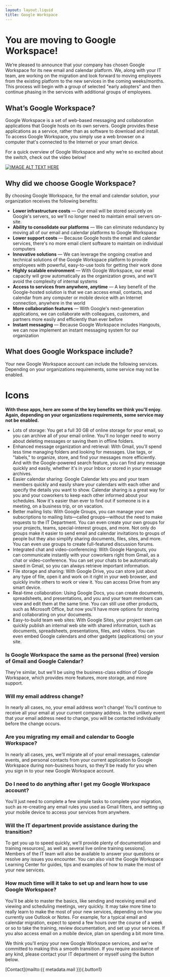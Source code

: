 ```yaml
---
layout: layout.liquid
title: Google Workspace
---
```


# You are moving to Google Workspace!

We’re pleased to announce that your company has chosen Google Workspace for its new email and calendar platform. We, along with your IT team, are working on the migration and look forward to moving employees from the existing platform to the new services in the coming weeks/months. This process will begin with a group of selected "early adopters" and then continue phasing in the services with additional groups of employees.

## What’s Google Workspace?

Google Workspace is a set of web-based messaging and collaboration applications that Google hosts on its own servers. Google provides these applications as a service, rather than as software to download and install. To access Google Workspace, you simply use a web browser on a computer that's connected to the Internet or your smart device.

For a quick overview of Google Workspace and why we’re so excited about the switch, check out the video below!

[![IMAGE ALT TEXT HERE](https://img.youtube.com/vi/EZmXEFGFeNA/0.jpg)](https://youtu.be/EZmXEFGFeNA)

## Why did we choose Google Workspace?

By choosing Google Workspace, for the email and calendar solution, your organization receives the following benefits:

- **Lower infrastructure costs** — Our email will be stored securely on Google's servers, so we'll no longer need to maintain email servers on-site.
- **Ability to consolidate our platforms** — We can eliminate redundancy by moving all of our email and calendar platforms to Google Workspace
- **Lower support costs** — Because Google hosts the email and calendar services, there's no more email client software to maintain on individual computers
- **Innovative solutions** — We can leverage the ongoing creative and technical solutions of the Google Workspace platform to provide employees with powerful, easy-to-use tools for getting their work done
- **Highly scalable environment** — With Google Workspace, our email capacity will grow automatically as the organization grows, and we'll avoid the complexity of internal systems
- **Access to services from anywhere, anytime** — A key benefit of the Google-hosted solution is that we can access email, contacts, and calendar from any computer or mobile device with an Internet connection, anywhere in the world
- **More collaboration features** — With Google's next-generation applications, we can collaborate with colleagues, customers, and partners more easily and efficiently than ever before
- **Instant messaging** — Because Google Workspace includes Hangouts, we can now implement an instant messaging system for our organization

## What does Google Workspace include?

Your new Google Workspace account can include the following services. Depending on your organizations requirements, some service may not be enabled.

# Icons

**With these apps, here are some of the key benefits we think you'll enjoy. Again, depending on your organizations requirements, some service may not be enabled.**

- Lots of storage: You get a full 30 GB of online storage for your email, so you can archive all of your email online. You'll no longer need to worry about deleting messages or saving them in offline folders.
- Enhanced message organization and retrieval: With Gmail, you'll spend less time managing folders and looking for messages. Use tags, or "labels," to organize, store, and find your messages more efficiently. And with the Google-powered search feature, you can find any message quickly and easily, whether it's in your Inbox or stored in your message archives.
- Easier calendar sharing: Google Calendar lets you and your team members quickly and easily share your calendars with each other and specify the details you want to show. Calendar sharing is a great way for you and your coworkers to keep each other informed about your schedules. Now it's easier than ever to find out if someone is in a meeting, on a business trip, or on vacation.
- Better mailing lists: With Google Groups, you can manage your own subscriptions to mailing lists—called groups—without the need to make requests to the IT Department. You can even create your own groups for your projects, teams, special-interest groups, and more. Not only do groups make it easier to send email and calendar invitations to groups of people but they also simplify sharing documents, files, sites, and more. You can even use groups to create full-featured discussion forums.
- Integrated chat and video-conferencing: With Google Hangouts, you can communicate instantly with your coworkers right from Gmail, as a chat or video-conference. You can set your chats to be automatically saved in Gmail, so you can always retrieve important information.
- File storage and sharing: With Google Drive, you can store just about any type of file, open it and work on it right in your web browser, and quickly invite others to work or view it. You can access Drive from any smart device.
- Real-time collaboration: Using Google Docs, you can create documents, spreadsheets, and presentations, and you and your team members can view and edit them at the same time. You can still use other products, such as Microsoft Office, but now you'll have more options for storing and collaborating on your documents.
- Easy-to-build team web sites: With Google Sites, your project team can quickly publish an internal web site with shared information, such as documents, spreadsheets, presentations, files, and videos. You can even embed Google calendars and other gadgets (applications) on your site.

### Is Google Workspace the same as the personal (free) version of Gmail and Google Calendar?

They’re similar, but we'll be using the business-class edition of Google Workspace, which provides more features, more storage, and more support.

### Will my email address change?

In nearly all cases, no, your email address won't change! You'll continue to receive all your email at your current company address. In the unlikely event that your email address need to change, you will be contacted individually before the change occurs.

### Are you migrating my email and calendar to Google Workspace?

In nearly all cases, yes, we'll migrate all of your email messages, calendar events, and personal contacts from your current application to Google Workspace during non-business hours, so they'll be ready for you when you sign in to your new Google Workspace account.

### Do I need to do anything after I get my Google Workspace account?

You'll just need to complete a few simple tasks to complete your migration, such as re-creating any email rules you used as Gmail filters, and setting up your mobile device to access your services from anywhere.

### Will the IT department provide assistance during the transition?

To get you up to speed quickly, we'll provide plenty of documentation and training resources[, as well as several live online training sessions]. Members of the IT team will also be available to answer your questions or resolve any issues you encounter. You can also visit the Google Workspace Learning Center for guides, tips and examples of how to make the most of your new services.

### How much time will it take to set up and learn how to use Google Workspace?

You'll be able to master the basics, like sending and receiving email and viewing and scheduling meetings, very quickly. It may take more time to really learn to make the most of your new services, depending on how you currently use Outlook or Notes. For example, for a typical email and calendar migration, expect to spend a few hours over the course of a week or so to take the training, review documentation, and set up your services. If you also access email on a mobile device, plan on spending a bit more time.

We think you'll enjoy your new Google Workspace services, and we're committed to making this a smooth transition. If you require assistance of any kind, please contact your IT department or myself using the button below.

[Contact](mailto:{{ metadata.mail }}){.button1}
